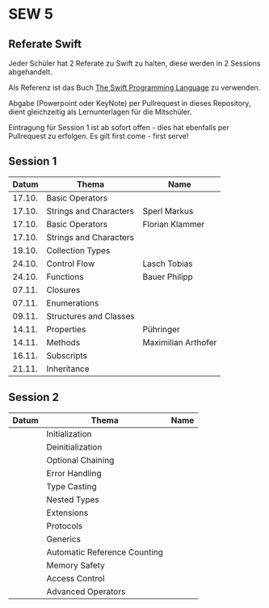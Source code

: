 # SEW 5

## Referate Swift
Jeder Schüler hat 2 Referate zu Swift zu halten, diese  werden in 2 Sessions abgehandelt.

Als Referenz ist das Buch [The Swift Programming Language](https://docs.swift.org/swift-book/) zu verwenden.

Abgabe (Powerpoint oder KeyNote) per Pullrequest in dieses Repository, dient gleichzeitig als Lernunterlagen für die Mitschüler.

Eintragung für Session 1 ist ab sofort offen - dies hat ebenfalls per Pullrequest zu erfolgen. Es gilt first come - first serve!


## Session 1

| Datum | Thema                       | Name                |
|-------|-----------------------------|---------------------|
| 17.10.| Basic Operators             |                     |
| 17.10.| Strings and Characters      | Sperl Markus        |
| 17.10.| Basic Operators             | Florian Klammer     |
| 17.10.| Strings and Characters      |                     |
| 19.10.| Collection Types            |                     |
| 24.10.| Control Flow                | Lasch Tobias        |
| 24.10.| Functions                   | Bauer Philipp       |
| 07.11.| Closures                    |                     |
| 07.11.| Enumerations                |                     |
| 09.11.| Structures and Classes      |                     |
| 14.11.| Properties                  | Pühringer           |
| 14.11.| Methods                     | Maximilian Arthofer |
| 16.11.| Subscripts                  |                     |
| 21.11.| Inheritance                 |                     |



## Session 2

| Datum | Thema                       | Name                |
|-------|-----------------------------|---------------------|
|       | Initialization              |                     |
|       | Deinitialization            |                     |
|       | Optional Chaining           |                     |
|       | Error Handling              |                     |
|       | Type Casting                |                     |
|       | Nested Types                |                     |
|       | Extensions                  |                     |
|       | Protocols                   |                     |
|       | Generics                    |                     |
|       | Automatic Reference Counting|                     |
|       | Memory Safety               |                     |
|       | Access Control              |                     |
|       | Advanced Operators          |                     |
